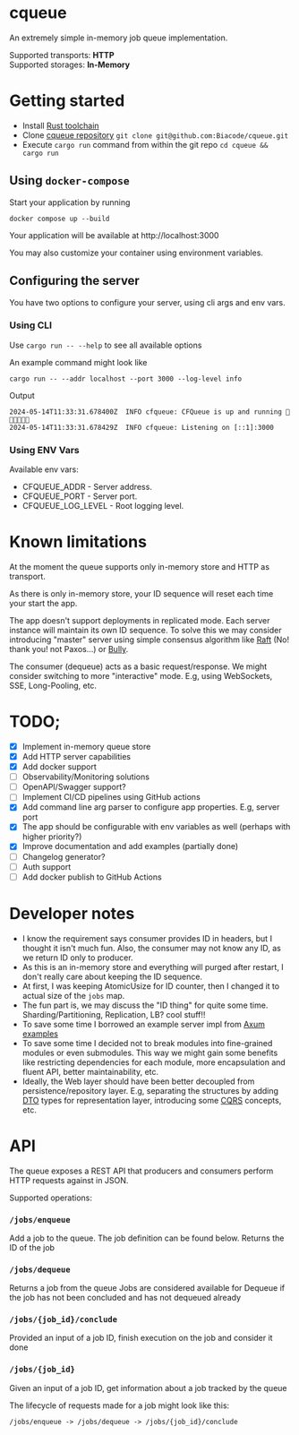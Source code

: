 # cqueue

An extremely simple in-memory job queue implementation.

Supported transports: **HTTP**<br>
Supported storages: **In-Memory**

# Getting started

* Install [Rust toolchain](https://www.rust-lang.org/tools/install)
* Clone [cqueue repository](https://github.com/Biacode/cqueue) `git clone git@github.com:Biacode/cqueue.git`
* Execute `cargo run` command from within the git repo `cd cqueue && cargo run`

## Using `docker-compose`

Start your application by running

```shell
docker compose up --build
```

Your application will be available at http://localhost:3000

You may also customize your container using environment variables.

## Configuring the server

You have two options to configure your server, using cli args and env vars.

### Using CLI

Use `cargo run -- --help` to see all available options

An example command might look like

```shell
cargo run -- --addr localhost --port 3000 --log-level info
```

Output

```text
2024-05-14T11:33:31.678400Z  INFO cfqueue: CFQueue is up and running 🎉🎉🎉🚀🚀🚀
2024-05-14T11:33:31.678429Z  INFO cfqueue: Listening on [::1]:3000
```

### Using ENV Vars

Available env vars:

* CFQUEUE_ADDR - Server address.
* CFQUEUE_PORT - Server port.
* CFQUEUE_LOG_LEVEL - Root logging level.

# Known limitations

At the moment the queue supports only in-memory store and HTTP as transport.

As there is only in-memory store, your ID sequence will reset each time your start the app.

The app doesn't support deployments in replicated mode. Each server instance will maintain its own ID sequence.
To solve this we may consider introducing "master" server using simple consensus algorithm
like [Raft](https://en.wikipedia.org/wiki/Raft_(algorithm)) (No! thank you! not Paxos...)
or [Bully](https://en.wikipedia.org/wiki/Bully_algorithm).

The consumer (dequeue) acts as a basic request/response. We might consider switching to more "interactive" mode. E.g,
using WebSockets, SSE, Long-Pooling, etc.

# TODO;

* [x] Implement in-memory queue store
* [x] Add HTTP server capabilities
* [x] Add docker support
* [ ] Observability/Monitoring solutions
* [ ] OpenAPI/Swagger support?
* [ ] Implement CI/CD pipelines using GitHub actions
* [x] Add command line arg parser to configure app properties. E.g, server port
* [x] The app should be configurable with env variables as well (perhaps with higher priority?)
* [x] Improve documentation and add examples (partially done)
* [ ] Changelog generator?
* [ ] Auth support
* [ ] Add docker publish to GitHub Actions

# Developer notes

* I know the requirement says consumer provides ID in headers, but I thought it isn't much fun. Also, the consumer may
  not know any ID, as we return ID only to producer.
* As this is an in-memory store and everything will purged after restart, I don't really care about keeping the ID
  sequence.
* At first, I was keeping AtomicUsize for ID counter, then I changed it to actual size of the `jobs` map.
* The fun part is, we may discuss the "ID thing" for quite some time. Sharding/Partitioning, Replication, LB? cool
  stuff!!
* To save some time I borrowed an example server impl
  from [Axum examples](https://github.com/tokio-rs/axum/blob/main/examples/error-handling/src/main.rs)
* To save some time I decided not to break modules into fine-grained modules or even submodules. This way we might gain
  some benefits like restricting dependencies for each module, more encapsulation and fluent API, better
  maintainability, etc.
* Ideally, the Web layer should have been better decoupled from persistence/repository layer. E.g, separating the
  structures by adding [DTO](https://en.wikipedia.org/wiki/Data_transfer_object) types for representation layer,
  introducing some [CQRS](https://en.wikipedia.org/wiki/Command_Query_Responsibility_Segregation) concepts, etc.

# API

The queue exposes a REST API that producers and consumers perform HTTP requests against in JSON.

Supported operations:

### `/jobs/enqueue`

Add a job to the queue. The job definition can be found below.
Returns the ID of the job

### `/jobs/dequeue`

Returns a job from the queue
Jobs are considered available for Dequeue if the job has not been concluded and has not dequeued already

### `/jobs/{job_id}/conclude`

Provided an input of a job ID, finish execution on the job and consider it done

### `/jobs/{job_id}`

Given an input of a job ID, get information about a job tracked by the queue

The lifecycle of requests made for a job might look like this:

`/jobs/enqueue -> /jobs/dequeue -> /jobs/{job_id}/conclude`
